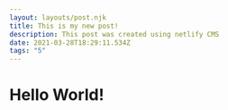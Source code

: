 ```yaml
---
layout: layouts/post.njk
title: This is my new post!
description: This post was created using netlify CMS
date: 2021-03-28T18:29:11.534Z
tags: "5"
---
```

<h1>Hello World! </h1>